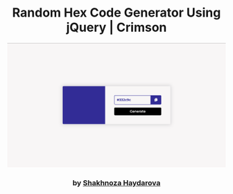<div align="center">

# Random Hex Code Generator Using jQuery | Crimson 

<img src="admin/base.png">

### by <a href="https://github.com/shahnozahaydarova">Shakhnoza Haydarova</a>

</div>
